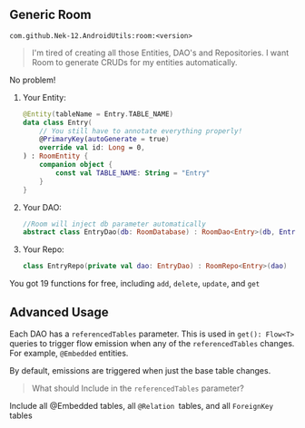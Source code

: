 ## Generic Room

`com.github.Nek-12.AndroidUtils:room:<version>`

> I'm tired of creating all those Entities, DAO's and Repositories. I want Room to generate CRUDs for my entities automatically.

No problem!

1. Your Entity:
   ```kotlin  
   @Entity(tableName = Entry.TABLE_NAME)  
   data class Entry(  
       // You still have to annotate everything properly!  
       @PrimaryKey(autoGenerate = true) 
       override val id: Long = 0,  
   ) : RoomEntity {  
       companion object {  
           const val TABLE_NAME: String = "Entry"  
       }  
   }  
   ```  
2. Your DAO:
   ```kotlin  
   //Room will inject db parameter automatically
   abstract class EntryDao(db: RoomDatabase) : RoomDao<Entry>(db, Entry.TABLE_NAME)
   ```  
3. Your Repo:
   ```kotlin  
   class EntryRepo(private val dao: EntryDao) : RoomRepo<Entry>(dao) 
   ```  

You got 19 functions for free, including `add`, `delete`, `update`, and `get`

## Advanced Usage

Each DAO has a `referencedTables` parameter. This is used in `get(): Flow<T>` queries to trigger flow emission when any
of the `referencedTables` changes. For example, `@Embedded` entities.

By default, emissions are triggered when just the base table changes.

> What should Include in the `referencedTables` parameter?

Include all @Embedded tables, all `@Relation `tables, and all `ForeignKey` tables

